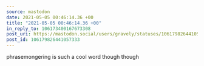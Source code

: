 ```yaml
---
source: mastodon
date: 2021-05-05 00:46:14.36 +00
title: "2021-05-05 00:46:14.36 +00"
in_reply_to: 106173400167673308
post_uri: https://mastodon.social/users/gravely/statuses/106179826441057333
post_id: 106179826441057333
---
```

phrasemongering is such a cool word though though


